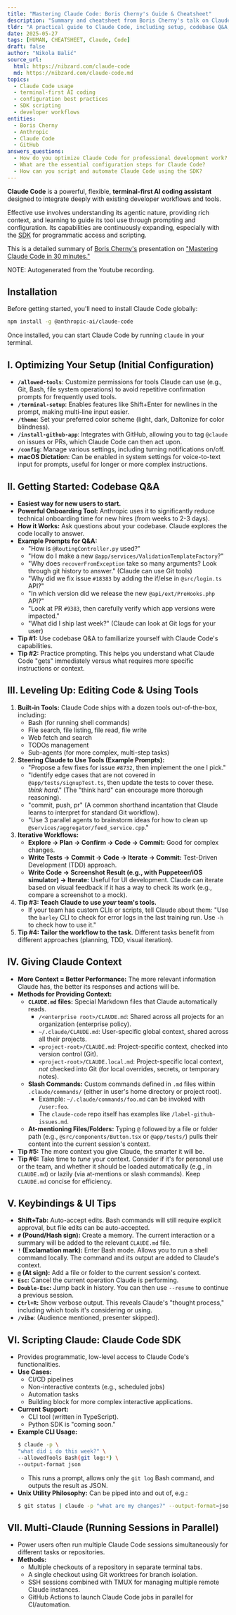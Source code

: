 ```yaml
---
title: "Mastering Claude Code: Boris Cherny's Guide & Cheatsheet"
description: "Summary and cheatsheet from Boris Cherny's talk on Claude Code: setup, workflows, tools, and tips."
tldr: "A practical guide to Claude Code, including setup, codebase Q&A, tool usage, context best practices, scripting, and power user tips, distilled from Boris Cherny's talk."
date: 2025-05-27
tags: [HUMAN, CHEATSHEET, Claude, Code]
draft: false
author: "Nikola Balić"
source_url:
  html: https://nibzard.com/claude-code
  md: https://nibzard.com/claude-code.md
topics:
  - Claude Code usage
  - terminal-first AI coding
  - configuration best practices
  - SDK scripting
  - developer workflows
entities:
  - Boris Cherny
  - Anthropic
  - Claude Code
  - GitHub
answers_questions:
  - How do you optimize Claude Code for professional development work?
  - What are the essential configuration steps for Claude Code?
  - How can you script and automate Claude Code using the SDK?
---
```


**Claude Code** is a powerful, flexible, **terminal-first AI coding assistant** designed to integrate deeply with existing developer workflows and tools.

Effective use involves understanding its agentic nature, providing rich context, and learning to guide its tool use through prompting and configuration. Its capabilities are continuously expanding, especially with the [SDK](https://docs.anthropic.com/en/docs/claude-code/sdk) for programmatic access and scripting.

This is a detailed summary of [Boris Cherny's](https://x.com/bcherny) presentation on ["Mastering Claude Code in 30 minutes."](https://www.youtube.com/watch?v=6eBSHbLKuN0)

<div class="alert alert-warning">
  NOTE: Autogenerated from the Youtube recording.
</div>

## Installation

Before getting started, you'll need to install Claude Code globally:

```bash
npm install -g @anthropic-ai/claude-code
```

Once installed, you can start Claude Code by running `claude` in your terminal.

## I. Optimizing Your Setup (Initial Configuration)

*   **`/allowed-tools`**: Customize permissions for tools Claude can use (e.g., Git, Bash, file system operations) to avoid repetitive confirmation prompts for frequently used tools.
*   **`/terminal-setup`**: Enables features like Shift+Enter for newlines in the prompt, making multi-line input easier.
*   **`/theme`**: Set your preferred color scheme (light, dark, Daltonize for color blindness).
*   **`/install-github-app`**: Integrates with GitHub, allowing you to tag `@claude` on issues or PRs, which Claude Code can then act upon.
*   **`/config`**: Manage various settings, including turning notifications on/off.
*   **macOS Dictation**: Can be enabled in system settings for voice-to-text input for prompts, useful for longer or more complex instructions.

## II. Getting Started: Codebase Q&A

*   **Easiest way for new users to start.**
*   **Powerful Onboarding Tool:** Anthropic uses it to significantly reduce technical onboarding time for new hires (from weeks to 2-3 days).
*   **How it Works:** Ask questions about your codebase. Claude explores the code locally to answer.
*   **Example Prompts for Q&A:**
    *   "How is `@RoutingController.py` used?"
    *   "How do I make a new `@app/services/ValidationTemplateFactory`?"
    *   "Why does `recoverFromException` take so many arguments? Look through git history to answer." (Claude can use Git tools)
    *   "Why did we fix issue `#18383` by adding the if/else in `@src/login.ts` API?"
    *   "In which version did we release the new `@api/ext/PreHooks.php` API?"
    *   "Look at PR `#9383`, then carefully verify which app versions were impacted."
    *   "What did I ship last week?" (Claude can look at Git logs for your user)
*   **Tip #1:** Use codebase Q&A to familiarize yourself with Claude Code's capabilities.
*   **Tip #2:** Practice prompting. This helps you understand what Claude Code "gets" immediately versus what requires more specific instructions or context.

## III. Leveling Up: Editing Code & Using Tools

1.  **Built-in Tools:** Claude Code ships with a dozen tools out-of-the-box, including:
    *   Bash (for running shell commands)
    *   File search, file listing, file read, file write
    *   Web fetch and search
    *   TODOs management
    *   Sub-agents (for more complex, multi-step tasks)
2.  **Steering Claude to Use Tools (Example Prompts):**
    *   "Propose a few fixes for issue `#8732`, then implement the one I pick."
    *   "Identify edge cases that are not covered in `@app/tests/signupTest.ts`, then update the tests to cover these. *think hard*." (The "think hard" can encourage more thorough reasoning).
    *   "commit, push, pr" (A common shorthand incantation that Claude learns to interpret for standard Git workflow).
    *   "Use 3 parallel agents to brainstorm ideas for how to clean up `@services/aggregator/feed_service.cpp`."
3.  **Iterative Workflows:**
    *   **Explore -> Plan -> Confirm -> Code -> Commit:** Good for complex changes.
    *   **Write Tests -> Commit -> Code -> Iterate -> Commit:** Test-Driven Development (TDD) approach.
    *   **Write Code -> Screenshot Result (e.g., with Puppeteer/iOS simulator) -> Iterate:** Useful for UI development. Claude can iterate based on visual feedback if it has a way to check its work (e.g., compare a screenshot to a mock).
4.  **Tip #3: Teach Claude to use *your* team's tools.**
    *   If your team has custom CLIs or scripts, tell Claude about them: "Use the `barley` CLI to check for error logs in the last training run. Use `-h` to check how to use it."
5.  **Tip #4: Tailor the workflow to the task.** Different tasks benefit from different approaches (planning, TDD, visual iteration).

## IV. Giving Claude Context

*   **More Context = Better Performance:** The more relevant information Claude has, the better its responses and actions will be.
*   **Methods for Providing Context:**
    *   **`CLAUDE.md` files:** Special Markdown files that Claude automatically reads.
        *   `/<enterprise root>/CLAUDE.md`: Shared across all projects for an organization (enterprise policy).
        *   `~/.claude/CLAUDE.md`: User-specific global context, shared across all their projects.
        *   `<project-root>/CLAUDE.md`: Project-specific context, checked into version control (Git).
        *   `<project-root>/CLAUDE.local.md`: Project-specific local context, *not* checked into Git (for local overrides, secrets, or temporary notes).
    *   **Slash Commands:** Custom commands defined in `.md` files within `.claude/commands/` (either in user's home directory or project root).
        *   Example: `~/.claude/commands/foo.md` can be invoked with `/user:foo`.
        *   The `claude-code` repo itself has examples like `/label-github-issues.md`.
    *   **At-mentioning Files/Folders:** Typing `@` followed by a file or folder path (e.g., `@src/components/Button.tsx` or `@app/tests/`) pulls their content into the current session's context.
*   **Tip #5:** The more context you give Claude, the smarter it will be.
*   **Tip #6:** Take time to *tune* your context. Consider if it's for personal use or the team, and whether it should be loaded automatically (e.g., in `CLAUDE.md`) or lazily (via at-mentions or slash commands). Keep `CLAUDE.md` concise for efficiency.

## V. Keybindings & UI Tips

*   **Shift+Tab:** Auto-accept edits. Bash commands will still require explicit approval, but file edits can be auto-accepted.
*   **`#` (Pound/Hash sign):** Create a memory. The current interaction or a summary will be added to the relevant `CLAUDE.md` file.
*   **`!` (Exclamation mark):** Enter Bash mode. Allows you to run a shell command locally. The command and its output are added to Claude's context.
*   **`@` (At sign):** Add a file or folder to the current session's context.
*   **`Esc`:** Cancel the current operation Claude is performing.
*   **`Double-Esc`:** Jump back in history. You can then use `--resume` to continue a previous session.
*   **`Ctrl+R`:** Show verbose output. This reveals Claude's "thought process," including which tools it's considering or using.
*   **`/vibe`**: (Audience mentioned, presenter skipped).

## VI. Scripting Claude: Claude Code SDK

*   Provides programmatic, low-level access to Claude Code's functionalities.
*   **Use Cases:**
    *   CI/CD pipelines
    *   Non-interactive contexts (e.g., scheduled jobs)
    *   Automation tasks
    *   Building block for more complex interactive applications.
*   **Current Support:**
    *   CLI tool (written in TypeScript).
    *   Python SDK is "coming soon."
*   **Example CLI Usage:**
    ```bash
    $ claude -p \
    "what did i do this week?" \
    --allowedTools Bash(git log:*) \
    --output-format json
    ```
    *   This runs a prompt, allows only the `git log` Bash command, and outputs the result as JSON.
*   **Unix Utility Philosophy:** Can be piped into and out of, e.g.:
    ```bash
    $ git status | claude -p "what are my changes?" --output-format=json | jq '.result'
    ```

## VII. Multi-Claude (Running Sessions in Parallel)

*   Power users often run multiple Claude Code sessions simultaneously for different tasks or repositories.
*   **Methods:**
    *   Multiple checkouts of a repository in separate terminal tabs.
    *   A single checkout using Git worktrees for branch isolation.
    *   SSH sessions combined with TMUX for managing multiple remote Claude instances.
    *   GitHub Actions to launch Claude Code jobs in parallel for CI/automation.